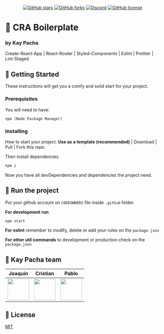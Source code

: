 <div align="center">

[![GitHub stars](https://img.shields.io/github/stars/kaypacha/create-react-boilerplate?color=%23ffcc5c&style=for-the-badge)](https://github.com/kaypacha/create-react-boilerplate/stargazers) 
[![GitHub forks](https://img.shields.io/github/forks/kaypacha/create-react-boilerplate?color=%2396ceb4&style=for-the-badge)](https://github.com/kaypacha/create-react-boilerplate/network) 
[![Discord](https://img.shields.io/badge/chat-discord-77aaff?style=for-the-badge)](https://discord.gg/Evh8Dvd) 
[![GitHub license](https://img.shields.io/github/license/kaypacha/create-react-boilerplate?color=%23ff6f69&style=for-the-badge)](https://github.com/kaypacha/create-react-boilerplate/blob/master/LICENSE)

</div>

# :notebook: CRA Boilerplate
### by Kay Pacha

Create-React-App | React-Router | Styled-Components | Eslint | Prettier | Lint-Staged

## :tada: Getting Started

These instructions will get you a comfy and solid start for your project.

### Prerequisites

You will need to have:

```
npm (Node Package Manager)
```

### Installing

How to start your project:
**Use as a template (recommended)** | Download | Pull | Fork this repo.

Then install dependencies.

```bash
npm i
```

Now you have all devDependencies and dependencies the project need.

## :running: Run the project

Put your github account on ```CODEOWNERS``` file inside ```.github``` folder.

**For development run** 

```bash
npm start
```

**For eslint** remember to modify, delete or add your rules on the ```package.json```

**For other util commands** to development or production check on the ```package.json```
## :rat: Kay Pacha team

Joaquin | Cristian | Pablo |
------------ | ----------- | ------------ |
[<img src="https://avatars0.githubusercontent.com/u/19353687?s=400&v=4" width="70" height="70" />](https://github.com/ByeBye-Sama) | [<img src="https://avatars0.githubusercontent.com/u/8507974?s=400&v=4" width="70" height="70" />](https://github.com/cristianbgp) | [<img src="https://github.githubassets.com/images/modules/logos_page/GitHub-Mark.png" width="70" height="70" />](https://github.com/pablotamariz) |

## :bookmark_tabs: License

[MIT](https://github.com/kaypacha/create-react-boilerplate/blob/master/LICENSE)
